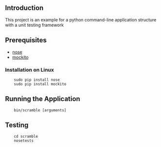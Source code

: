 ## Introduction

This project is an example for a python command-line application structure with a unit testing framework

## Prerequisites

* [nose](http://code.google.com/p/python-nose/)
* [mockito](http://code.google.com/p/mockito-python/)

### Installation on Linux

        sudo pip install nose
        sudo pip install mockito

## Running the Application

        bin/scramble [arguments]

## Testing

        cd scramble
        nosetests
